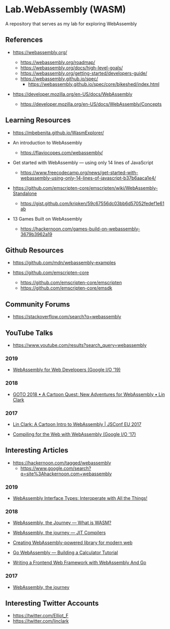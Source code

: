 # Lab.WebAssembly (WASM)
A repository that serves as my lab for exploring WebAssembly


## References
- https://webassembly.org/
  + https://webassembly.org/roadmap/
  + https://webassembly.org/docs/high-level-goals/
  + https://webassembly.org/getting-started/developers-guide/
  + https://webassembly.github.io/spec/
    * https://webassembly.github.io/spec/core/bikeshed/index.html


- https://developer.mozilla.org/en-US/docs/WebAssembly
  + https://developer.mozilla.org/en-US/docs/WebAssembly/Concepts



## Learning Resources
- https://mbebenita.github.io/WasmExplorer/

- An introduction to WebAssembly
  + https://flaviocopes.com/webassembly/

- Get started with WebAssembly — using only 14 lines of JavaScript
  + https://www.freecodecamp.org/news/get-started-with-webassembly-using-only-14-lines-of-javascript-b37b6aaca1e4/


- https://github.com/emscripten-core/emscripten/wiki/WebAssembly-Standalone
  + https://gist.github.com/kripken/59c67556dc03bb6d57052fedef1e61ab


- 13 Games Built on WebAssembly
  + https://hackernoon.com/games-build-on-webassembly-3679b3962a19


## Github Resources
- https://github.com/mdn/webassembly-examples


- https://github.com/emscripten-core
  + https://github.com/emscripten-core/emscripten
  + https://github.com/emscripten-core/emsdk



## Community Forums
- https://stackoverflow.com/search?q=webassembly



## YouTube Talks
- https://www.youtube.com/results?search_query=webassembly

### 2019 

- [WebAssembly for Web Developers (Google I/O ’19)](https://www.youtube.com/watch?v=njt-Qzw0mVY)


### 2018 

- [GOTO 2018 • A Cartoon Quest: New Adventures for WebAssembly • Lin Clark](https://www.youtube.com/watch?v=rZB9Er8aq4s)


### 2017 

- [Lin Clark: A Cartoon Intro to WebAssembly | JSConf EU 2017](https://www.youtube.com/watch?v=HktWin_LPf4)

- [Compiling for the Web with WebAssembly (Google I/O '17)](https://www.youtube.com/watch?v=6v4E6oksar0&t=241s)



## Interesting Articles
- https://hackernoon.com/tagged/webassembly
  + https://www.google.com/search?q=site%3Ahackernoon.com+webassembly



### 2019 

- [WebAssembly Interface Types: Interoperate with All the Things!](https://hacks.mozilla.org/2019/08/webassembly-interface-types/)



### 2018 

- [WebAssembly, the Journey — What is WASM?](https://hackernoon.com/webassembly-the-journey-what-is-wasm-caf9871108aa)


- [WebAssembly, the journey — JIT Compilers](https://medium.com/hackernoon/webassembly-the-journey-jit-compilers-dfa4081a6ffb)


- [Creating WebAssembly-powered library for modern web](https://hackernoon.com/creating-webassembly-powered-library-for-modern-web-846da334f8fc)


- [Go WebAssembly — Building a Calculator Tutorial](https://hackernoon.com/go-webassembly-building-a-calculator-tutorial-70fff89db6a9)


- [Writing a Frontend Web Framework with WebAssembly And Go](https://hackernoon.com/writing-a-frontend-web-framework-with-webassembly-and-go-ff84cd1346fe?source=rss----3a8144eabfe3---4)




### 2017 

- [WebAssembly, the journey](https://hackernoon.com/webassembly-the-journey-a069d6ea18a)




## Interesting Twitter Accounts
- https://twitter.com/Elliot_F
- https://twitter.com/linclark


